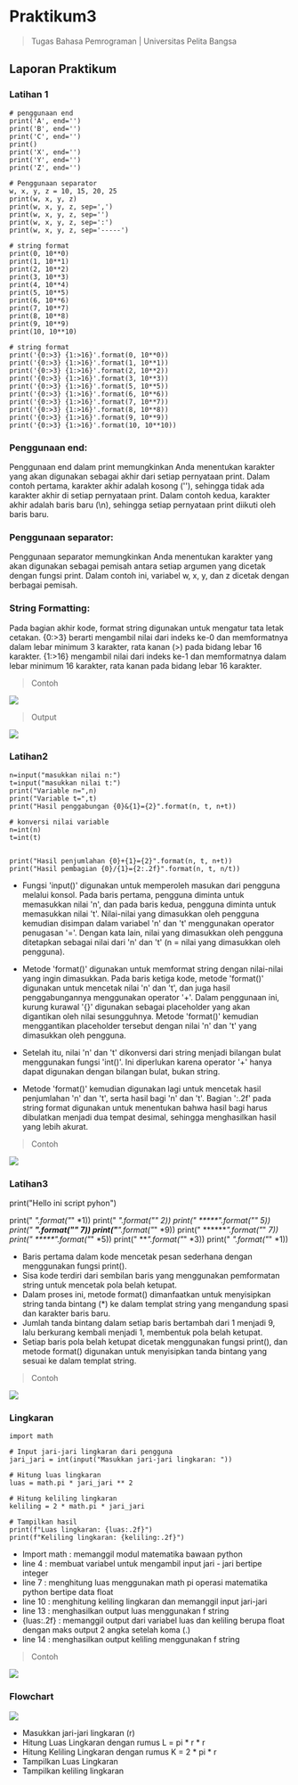 # Praktikum3
> Tugas Bahasa Pemrograman | Universitas Pelita Bangsa

## Laporan Praktikum
### Latihan 1

    # penggunaan end
    print('A', end='')
    print('B', end='')
    print('C', end='')
    print()
    print('X', end='')
    print('Y', end='')
    print('Z', end='')

    # Penggunaan separator
    w, x, y, z = 10, 15, 20, 25
    print(w, x, y, z)
    print(w, x, y, z, sep=',')
    print(w, x, y, z, sep='')
    print(w, x, y, z, sep=':')
    print(w, x, y, z, sep='-----') 

    # string format
    print(0, 10**0)
    print(1, 10**1)
    print(2, 10**2)
    print(3, 10**3)
    print(4, 10**4)
    print(5, 10**5)
    print(6, 10**6)
    print(7, 10**7)
    print(8, 10**8)
    print(9, 10**9)
    print(10, 10**10) 
 
    # string format
    print('{0:>3} {1:>16}'.format(0, 10**0))
    print('{0:>3} {1:>16}'.format(1, 10**1))
    print('{0:>3} {1:>16}'.format(2, 10**2))
    print('{0:>3} {1:>16}'.format(3, 10**3))
    print('{0:>3} {1:>16}'.format(5, 10**5))
    print('{0:>3} {1:>16}'.format(6, 10**6))
    print('{0:>3} {1:>16}'.format(7, 10**7))
    print('{0:>3} {1:>16}'.format(8, 10**8))
    print('{0:>3} {1:>16}'.format(9, 10**9))
    print('{0:>3} {1:>16}'.format(10, 10**10))

### Penggunaan end:
Penggunaan end dalam print memungkinkan Anda menentukan karakter yang akan digunakan sebagai akhir dari setiap pernyataan print. Dalam contoh pertama, karakter akhir adalah kosong (''), sehingga tidak ada karakter akhir di setiap pernyataan print. Dalam contoh kedua, karakter akhir adalah baris baru (\n), sehingga setiap pernyataan print diikuti oleh baris baru.

### Penggunaan separator:
Penggunaan separator memungkinkan Anda menentukan karakter yang akan digunakan sebagai pemisah antara setiap argumen yang dicetak dengan fungsi print. Dalam contoh ini, variabel w, x, y, dan z dicetak dengan berbagai pemisah.

### String Formatting:
Pada bagian akhir kode, format string digunakan untuk mengatur tata letak cetakan. {0:>3} berarti mengambil nilai dari indeks ke-0 dan memformatnya dalam lebar minimum 3 karakter, rata kanan (>) pada bidang lebar 16 karakter. {1:>16} mengambil nilai dari indeks ke-1 dan memformatnya dalam lebar minimum 16 karakter, rata kanan pada bidang lebar 16 karakter.

>Contoh
<img src="screenshot/latihan1.png">

>Output
<img src="screenshot/outputlatihan1.jpg">


### Latihan2

    n=input("masukkan nilai n:")
    t=input("masukkan nilai t:")
    print("Variable n=",n)
    print("Variable t=",t)
    print("Hasil penggabungan {0}&{1}={2}".format(n, t, n+t))

    # konversi nilai variable
    n=int(n)
    t=int(t)


    print("Hasil penjumlahan {0}+{1}={2}".format(n, t, n+t))
    print("Hasil pembagian {0}/{1}={2:.2f}".format(n, t, n/t))

* Fungsi 'input()' digunakan untuk memperoleh masukan dari pengguna melalui konsol. Pada baris pertama, pengguna diminta untuk memasukkan nilai 'n', dan pada baris kedua, pengguna diminta untuk memasukkan nilai 't'. Nilai-nilai yang dimasukkan oleh pengguna kemudian disimpan dalam variabel 'n' dan 't' menggunakan operator penugasan '='. Dengan kata lain, nilai yang dimasukkan oleh pengguna ditetapkan sebagai nilai dari 'n' dan 't' (n = nilai yang dimasukkan oleh pengguna).

* Metode 'format()' digunakan untuk memformat string dengan nilai-nilai yang ingin dimasukkan. Pada baris ketiga kode, metode 'format()' digunakan untuk mencetak nilai 'n' dan 't', dan juga hasil penggabungannya menggunakan operator '+'. Dalam penggunaan ini, kurung kurawal '{}' digunakan sebagai placeholder yang akan digantikan oleh nilai sesungguhnya. Metode 'format()' kemudian menggantikan placeholder tersebut dengan nilai 'n' dan 't' yang dimasukkan oleh pengguna.

* Setelah itu, nilai 'n' dan 't' dikonversi dari string menjadi bilangan bulat menggunakan fungsi 'int()'. Ini diperlukan karena operator '+' hanya dapat digunakan dengan bilangan bulat, bukan string.

* Metode 'format()' kemudian digunakan lagi untuk mencetak hasil penjumlahan 'n' dan 't', serta hasil bagi 'n' dan 't'. Bagian ':.2f' pada string format digunakan untuk menentukan bahwa hasil bagi harus dibulatkan menjadi dua tempat desimal, sehingga menghasilkan hasil yang lebih akurat.

>Contoh
<img src="screenshot/latihan2.jpg">

### Latihan3

print("Hello ini script pyhon")

print("    *".format("*" *1))
print("   ***".format("*" *2))
print("  *****".format("*" *5))
print(" *******".format("*" *7))
print("*********".format("*" *9))
print(" *******".format("*" *7))
print("  *****".format("*" *5))
print("   ***".format("*" *3))
print("    *".format("*" *1))

* Baris pertama dalam kode mencetak pesan sederhana dengan menggunakan fungsi print().
* Sisa kode terdiri dari sembilan baris yang menggunakan pemformatan string untuk mencetak pola belah ketupat.
* Dalam proses ini, metode format() dimanfaatkan untuk menyisipkan string tanda bintang (*) ke dalam templat string yang mengandung spasi dan karakter baris baru.
* Jumlah tanda bintang dalam setiap baris bertambah dari 1 menjadi 9, lalu berkurang kembali menjadi 1, membentuk pola belah ketupat.
* Setiap baris pola belah ketupat dicetak menggunakan fungsi print(), dan metode format() digunakan untuk menyisipkan tanda bintang yang sesuai ke dalam templat string.

>Contoh
<img src="screenshot/latihan3.jpg">

### Lingkaran
    import math

    # Input jari-jari lingkaran dari pengguna
    jari_jari = int(input("Masukkan jari-jari lingkaran: "))

    # Hitung luas lingkaran
    luas = math.pi * jari_jari ** 2

    # Hitung keliling lingkaran
    keliling = 2 * math.pi * jari_jari

    # Tampilkan hasil
    print(f"Luas lingkaran: {luas:.2f}")
    print(f"Keliling lingkaran: {keliling:.2f}")

* Import math : memanggil modul matematika bawaan python
* line 4 : membuat variabel untuk mengambil input jari - jari bertipe integer
* line 7 : menghitung luas menggunakan math pi operasi matematika python bertipe data float
* line 10 : menghitung keliling lingkaran dan memanggil input jari-jari
* line 13 : menghasilkan output luas menggunakan f string
* {luas:.2f} : memanggil output dari variabel luas dan keliling berupa float dengan maks output 2 angka setelah koma (.)
* line 14 : menghasilkan output keliling menggunakan f string

>Contoh
<img src="screenshot/lingkaran.jpg">

### Flowchart

<img src="screenshot/tugasbhspemrograman.jpg">

* Masukkan jari-jari lingkaran (r)
* Hitung Luas Lingkaran dengan rumus L = pi * r * r
* Hitung Keliling Lingkaran dengan rumus K = 2 * pi * r 
* Tampilkan Luas Lingkaran
* Tampilkan keliling lingkaran
